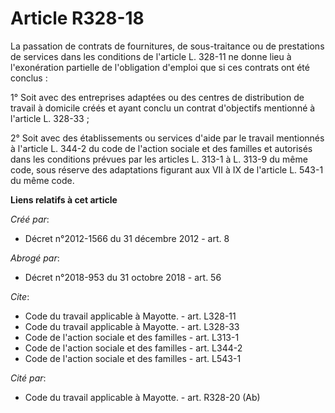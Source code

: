 # Article R328-18

La passation de contrats de fournitures, de sous-traitance ou de prestations de services dans les conditions de l'article L.
328-11 ne donne lieu à l'exonération partielle de l'obligation d'emploi que si ces contrats ont été conclus : 

1° Soit avec des entreprises adaptées ou des centres de distribution de travail à domicile créés et ayant conclu un contrat
d'objectifs mentionné à l'article L. 328-33 ; 

2° Soit avec des établissements ou services d'aide par le travail mentionnés à l'article L. 344-2 du code de l'action sociale
et des familles et autorisés dans les conditions prévues par les articles L. 313-1 à L. 313-9 du même code, sous réserve des
adaptations figurant aux VII à IX de l'article L. 543-1 du même code.

**Liens relatifs à cet article**

_Créé par_:

  - Décret n°2012-1566 du 31 décembre 2012 - art. 8

_Abrogé par_:

  - Décret n°2018-953 du 31 octobre 2018 - art. 56

_Cite_:

  - Code du travail applicable à Mayotte. - art. L328-11
  - Code du travail applicable à Mayotte. - art. L328-33
  - Code de l'action sociale et des familles - art. L313-1
  - Code de l'action sociale et des familles - art. L344-2
  - Code de l'action sociale et des familles - art. L543-1

_Cité par_:

  - Code du travail applicable à Mayotte. - art. R328-20 (Ab)
